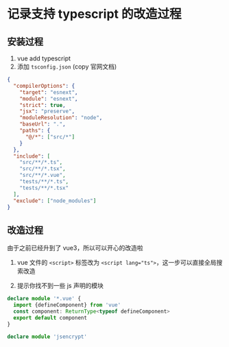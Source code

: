 # 记录支持 typescript 的改造过程

## 安装过程

1. vue add typescript
2. 添加 `tsconfig.json` (copy 官网文档)

```json
{
  "compilerOptions": {
    "target": "esnext",
    "module": "esnext",
    "strict": true,
    "jsx": "preserve",
    "moduleResolution": "node",
    "baseUrl": ".",
    "paths": {
      "@/*": ["src/*"]
    }
  },
  "include": [
    "src/**/*.ts",
    "src/**/*.tsx",
    "src/**/*.vue",
    "tests/**/*.ts",
    "tests/**/*.tsx"
  ],
  "exclude": ["node_modules"]
}
```

## 改造过程

由于之前已经升到了 vue3，所以可以开心的改造啦

1. vue 文件的 `<script>` 标签改为 `<script lang="ts">`，这一步可以直接全局搜索改造

2. 提示你找不到一些 js 声明的模块

```ts
declare module '*.vue' {
  import {defineComponent} from 'vue'
  const component: ReturnType<typeof defineComponent>
  export default component
}

declare module 'jsencrypt'
```
